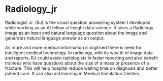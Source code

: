 # Radiology_jr

Radiologist Jr. (RJ) is the visual question answering system I developed while working as an AI fellow at Insight data science. It takes a Radiology image as an input and natural language question about the image and generates natural language answer as an output.



As more and more medical information is digitised there is need for intelligent medical technology. In radiology, with its wealth of image data and reports, RJ could assist radiologists in faster reporting and also benefit trainees who have questions about the size of a mass or presence of a fracture. This will help hospital reduce waiting time on diagnosis and better patient care. It can also aid leanring in Medical Simulation Centers.


